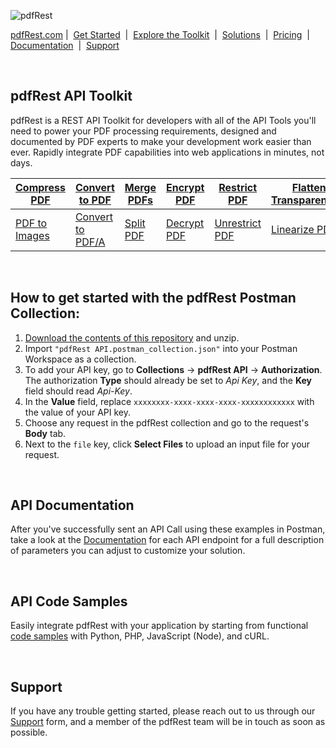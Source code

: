![pdfRest](https://content.pdfrest.com/content/images/2022/11/pdfRest_logo_tag_750_275_light_bg.png)

[pdfRest.com](https://pdfrest.com )&nbsp;|&nbsp; [Get Started](https://pdfrest.com/getstarted) &nbsp;|&nbsp; [Explore the Toolkit](https://pdfrest.com/apitoolkit) &nbsp;|&nbsp; [Solutions](https://pdfrest.com/solutions/) &nbsp;|&nbsp; [Pricing](https://pdfrest.com/pricing) &nbsp;|&nbsp; [Documentation](https://pdfrest.com/documentation.html) &nbsp;|&nbsp; [Support](https://pdfrest.com/support)

<br>

## pdfRest API Toolkit
pdfRest is a REST API Toolkit for developers with all of the API Tools you'll need to power your PDF processing requirements, designed and documented by PDF experts to make your development work easier than ever. Rapidly integrate PDF capabilities into web applications in minutes, not days. 

[Compress PDF](https://pdfrest.com/apitoolkit/compress-pdf/) | [Convert to PDF](https://pdfrest.com/apitoolkit/convert-to-pdf/) | [Merge PDFs](https://pdfrest.com/apitoolkit/merge-pdfs/) | [Encrypt PDF](https://pdfrest.com/apitoolkit/encrypt-pdf/) | [Restrict PDF](https://pdfrest.com/apitoolkit/restrict-pdf/) | [Flatten Transparencies](https://pdfrest.com/apitoolkit/flatten-transparencies/) | [Zip Files](https://pdfrest.com/apitoolkit/zip-files/)
--- | --- | --- | --- | --- | --- | ---:
[PDF to Images](https://pdfrest.com/apitoolkit/pdf-to-images/) | [Convert to PDF/A](https://pdfrest.com/apitoolkit/convert-to-pdfa/) | [Split PDF](https://pdfrest.com/apitoolkit/split-pdf/) | [Decrypt PDF](https://pdfrest.com/apitoolkit/encrypt-pdf/) | [Unrestrict PDF](https://pdfrest.com/apitoolkit/restrict-pdf/) | [Linearize PDF](https://pdfrest.com/apitoolkit/linearize-pdf/) | 

<br>

## How to get started with the pdfRest Postman Collection:

1. [Download the contents of this repository](https://github.com/datalogics/pdf-rest-postman-collection/archive/refs/heads/develop.zip) and unzip.
2. Import `"pdfRest API.postman_collection.json"` into your Postman Workspace as a collection.
3. To add your API key, go to **Collections** -> **pdfRest API** -> **Authorization**. The authorization **Type** should already be set to *Api Key*, and the **Key** field should read *Api-Key*.
4. In the **Value** field, replace `xxxxxxxx-xxxx-xxxx-xxxx-xxxxxxxxxxxx` with the value of your API key.
5. Choose any request in the pdfRest collection and go to the request's **Body** tab.
6. Next to the `file` key, click **Select Files** to upload an input file for your request.

<br>

## API Documentation
After you've successfully sent an API Call using these examples in Postman, take a look at the [Documentation](https://pdfrest.com/documentation.html) for each API endpoint for a full description of parameters you can adjust to customize your solution.

<br>

## API Code Samples
Easily integrate pdfRest with your application by starting from functional [code samples](https://github.com/datalogics/pdf-rest-api-samples) with Python, PHP, JavaScript (Node), and cURL.


<br>

## Support
If you have any trouble getting started, please reach out to us through our [Support](https://pdfrest.com/support) form, and a member of the pdfRest team will be in touch as soon as possible.

